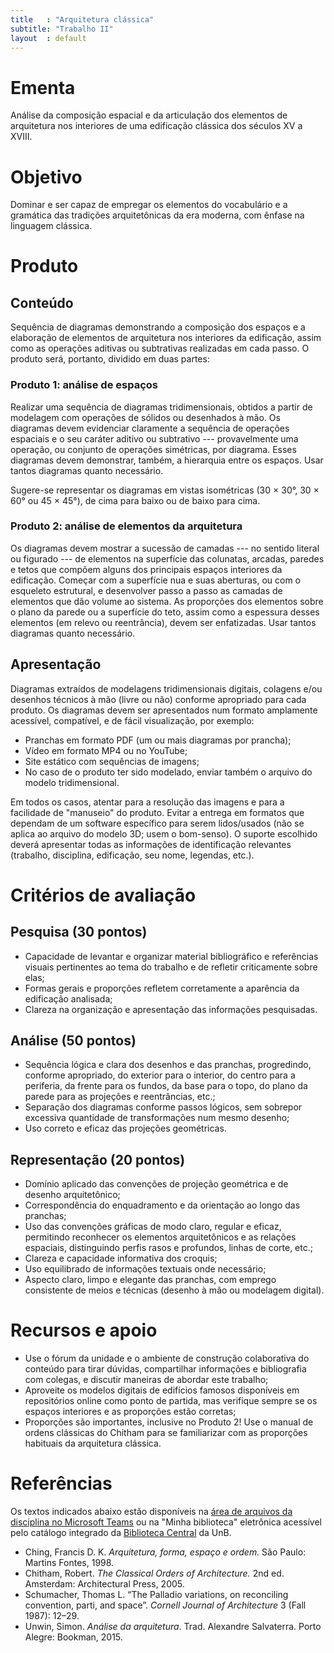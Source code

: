 ```yaml
---
title   : "Arquitetura clássica"
subtitle: "Trabalho II"
layout  : default
---
```


# Ementa #

Análise da composição espacial e da articulação dos elementos de
arquitetura nos interiores de uma edificação clássica dos séculos XV a
XVIII.

# Objetivo #

Dominar e ser capaz de empregar os elementos do vocabulário e a
gramática das tradições arquitetônicas da era moderna, com ênfase na
linguagem clássica.

# Produto #

## Conteúdo ##

Sequência de diagramas demonstrando a composição dos espaços e a
elaboração de elementos de arquitetura nos interiores da edificação,
assim como as operações aditivas ou subtrativas realizadas em cada
passo. O produto será, portanto, dividido em duas partes:

### Produto 1: análise de espaços ###

Realizar uma sequência de diagramas tridimensionais, obtidos a partir de
modelagem com operações de sólidos ou desenhados à mão. Os diagramas
devem evidenciar claramente a sequência de operações espaciais e o seu
caráter aditivo ou subtrativo --- provavelmente uma operação, ou
conjunto de operações simétricas, por diagrama. Esses diagramas devem
demonstrar, também, a hierarquia entre os espaços. Usar tantos diagramas
quanto necessário.

Sugere-se representar os diagramas em vistas isométricas (30 × 30°, 30 ×
60° ou 45 × 45°), de cima para baixo ou de baixo para cima. 

### Produto 2: análise de elementos da arquitetura ###

Os diagramas devem mostrar a sucessão de camadas --- no sentido literal
ou figurado --- de elementos na superfície das colunatas, arcadas,
paredes e tetos que compõem alguns dos principais espaços interiores da
edificação. Começar com a superfície nua e suas aberturas, ou com o
esqueleto estrutural, e desenvolver passo a passo as camadas de
elementos que dão volume ao sistema. As proporções dos elementos sobre o
plano da parede ou a superfície do teto, assim como a espessura desses
elementos (em relevo ou reentrância), devem ser enfatizadas. Usar tantos
diagramas quanto necessário.

## Apresentação ##

Diagramas extraídos de modelagens tridimensionais digitais, colagens
e/ou desenhos técnicos à mão (livre ou não) conforme apropriado para
cada produto. Os diagramas devem ser apresentados num formato amplamente
acessível, compatível, e de fácil visualização, por exemplo:

- Pranchas em formato PDF (um ou mais diagramas por prancha);
- Vídeo em formato MP4 ou no YouTube;
- Site estático com sequências de imagens;
- No caso de o produto ter sido modelado, enviar também o arquivo do
  modelo tridimensional.

Em todos os casos, atentar para a resolução das imagens e para a
facilidade de "manuseio" do produto. Evitar a entrega em formatos que
dependam de um software específico para serem lidos/usados (não se
aplica ao arquivo do modelo 3D; usem o bom-senso). O suporte escolhido
deverá apresentar todas as informações de identificação relevantes
(trabalho, disciplina, edificação, seu nome, legendas, etc.).

# Critérios de avaliação #

## Pesquisa (30 pontos) ##

- Capacidade de levantar e organizar material bibliográfico e
  referências visuais pertinentes ao tema do trabalho e de refletir
  criticamente sobre elas;
- Formas gerais e proporções refletem corretamente a aparência da
  edificação analisada;
- Clareza na organização e apresentação das informações pesquisadas.

## Análise (50 pontos) ##

- Sequência lógica e clara dos desenhos e das pranchas, progredindo,
  conforme apropriado, do exterior para o interior, do centro para a
  periferia, da frente para os fundos, da base para o topo, do plano da
  parede para as projeções e reentrâncias, etc.;
- Separação dos diagramas conforme passos lógicos, sem sobrepor
  excessiva quantidade de transformações num mesmo desenho;
- Uso correto e eficaz das projeções geométricas.

## Representação (20 pontos) ##

- Domínio aplicado das convenções de projeção geométrica e de desenho
  arquitetônico;
- Correspondência do enquadramento e da orientação ao longo das
  pranchas;
- Uso das convenções gráficas de modo claro, regular e eficaz,
  permitindo reconhecer os elementos arquitetônicos e as relações
  espaciais, distinguindo perfis rasos e profundos, linhas de corte,
  etc.;
- Clareza e capacidade informativa dos croquis;
- Uso equilibrado de informações textuais onde necessário;
- Aspecto claro, limpo e elegante das pranchas, com emprego
  consistente de meios e técnicas (desenho à mão ou modelagem digital).

# Recursos e apoio #

- Use o fórum da unidade e o ambiente de construção colaborativa do
  conteúdo para tirar dúvidas, compartilhar informações e bibliografia
  com colegas, e discutir maneiras de abordar este trabalho;
- Aproveite os modelos digitais de edifícios famosos disponíveis em
  repositórios online como ponto de partida, mas verifique sempre se os
  espaços interiores e as proporções estão corretas;
- Proporções são importantes, inclusive no Produto 2! Use o manual de
  ordens clássicas do Chitham para se familiarizar com as proporções
  habituais da arquitetura clássica.

# Referências #

Os textos indicados abaixo estão disponíveis na [área de arquivos da
disciplina no Microsoft
Teams](https://teams.microsoft.com/_#/school/files/Geral?threadId=19%3A4a57708d384d465096a27eeeb24cbf44%40thread.tacv2&ctx=channel&context=Trabalho%25202&rootfolder=%252Fsites%252FTAU0006%252FMaterial%2520de%2520Aula%252FTrabalho%25202)
ou na "Minha biblioteca" eletrônica acessível pelo catálogo integrado da
[Biblioteca Central](http://www.bce.unb.br) da UnB.

- Ching, Francis D. K. *Arquitetura, forma, espaço e ordem.* São Paulo:
  Martins Fontes, 1998.
- Chitham, Robert. *The Classical Orders of Architecture.* 2nd ed.
  Amsterdam: Architectural Press, 2005.
- Schumacher, Thomas L. “The Palladio variations, on reconciling
  convention, parti, and space”. *Cornell Journal of Architecture* 3
  (Fall 1987): 12–29.
- Unwin, Simon. *Análise da arquitetura*. Trad. Alexandre Salvaterra.
  Porto Alegre: Bookman, 2015.

